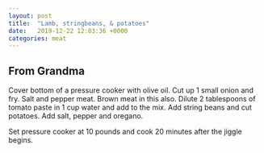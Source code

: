 ```yaml
---
layout: post
title:  "Lamb, stringbeans, & potatoes"
date:   2019-12-22 12:03:36 +0000
categories: meat
---
```


## From Grandma

Cover bottom of a pressure cooker with olive oil. Cut up 1 small onion and fry. Salt and pepper meat. Brown meat in this also. Dilute 2 tablespoons of tomato paste in 1 cup water and add to the mix. Add string beans and cut potatoes. Add salt, pepper and oregano.

 Set pressure cooker at 10 pounds and cook 20 minutes after the jiggle begins.
